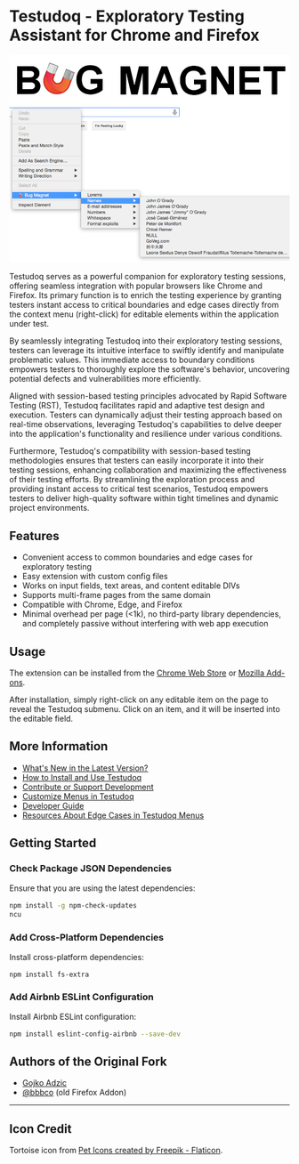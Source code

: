 # Testudoq - Exploratory Testing Assistant for Chrome and Firefox

![Testudoq](screenshots/chrome-medium-tile.png)

Testudoq serves as a powerful companion for exploratory testing sessions, offering seamless integration with popular browsers like Chrome and Firefox. Its primary function is to enrich the testing experience by granting testers instant access to critical boundaries and edge cases directly from the context menu (right-click) for editable elements within the application under test.

By seamlessly integrating Testudoq into their exploratory testing sessions, testers can leverage its intuitive interface to swiftly identify and manipulate problematic values. This immediate access to boundary conditions empowers testers to thoroughly explore the software's behavior, uncovering potential defects and vulnerabilities more efficiently.

Aligned with session-based testing principles advocated by Rapid Software Testing (RST), Testudoq facilitates rapid and adaptive test design and execution. Testers can dynamically adjust their testing approach based on real-time observations, leveraging Testudoq's capabilities to delve deeper into the application's functionality and resilience under various conditions.

Furthermore, Testudoq's compatibility with session-based testing methodologies ensures that testers can easily incorporate it into their testing sessions, enhancing collaboration and maximizing the effectiveness of their testing efforts. By streamlining the exploration process and providing instant access to critical test scenarios, Testudoq empowers testers to deliver high-quality software within tight timelines and dynamic project environments.

## Features

- Convenient access to common boundaries and edge cases for exploratory testing
- Easy extension with custom config files
- Works on input fields, text areas, and content editable DIVs
- Supports multi-frame pages from the same domain
- Compatible with Chrome, Edge, and Firefox
- Minimal overhead per page (<1k), no third-party library dependencies, and completely passive without interfering with web app execution

## Usage

The extension can be installed from the [Chrome Web Store](url) or [Mozilla Add-ons](url).

After installation, simply right-click on any editable item on the page to reveal the Testudoq submenu. Click on an item, and it will be inserted into the editable field.

## More Information

- [What's New in the Latest Version?](https://tbc.org/v3.html)
- [How to Install and Use Testudoq](https://tbc.org/using.html)
- [Contribute or Support Development](https://tbc.org/contributing.html)
- [Customize Menus in Testudoq](https://tbc.org/customising.html)
- [Developer Guide](CONTRIBUTING.md)
- [Resources About Edge Cases in Testudoq Menus](https://tbc.org/resources.html)

## Getting Started

### Check Package JSON Dependencies

Ensure that you are using the latest dependencies:

```bash
npm install -g npm-check-updates
ncu
```

### Add Cross-Platform Dependencies

Install cross-platform dependencies:

```bash
npm install fs-extra
```

### Add Airbnb ESLint Configuration

Install Airbnb ESLint configuration:

```bash
npm install eslint-config-airbnb --save-dev
```

## Authors of the Original Fork

- [Gojko Adzic](https://gojko.net)
- [@bbbco](http://twitter.com/bbbco) (old Firefox Addon)

---

## Icon Credit

Tortoise icon from [Pet Icons created by Freepik - Flaticon](https://www.flaticon.com/free-icons/pet).
